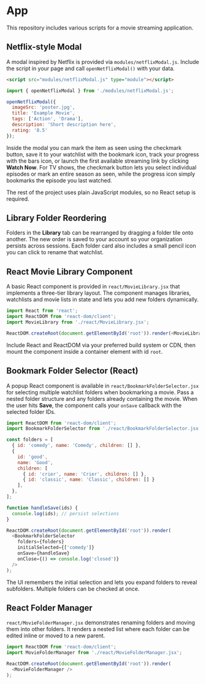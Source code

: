 # App

This repository includes various scripts for a movie streaming application.

## Netflix-style Modal

A modal inspired by Netflix is provided via `modules/netflixModal.js`. Include the script in your page and call `openNetflixModal()` with your data.

```html
<script src="modules/netflixModal.js" type="module"></script>
```

```javascript
import { openNetflixModal } from './modules/netflixModal.js';

openNetflixModal({
  imageSrc: 'poster.jpg',
  title: 'Example Movie',
  tags: ['Action', 'Drama'],
  description: 'Short description here',
  rating: '8.5'
});
```

Inside the modal you can mark the item as seen using the checkmark button, save
it to your watchlist with the bookmark icon, track your progress with the bars
icon, or launch the first available streaming link by clicking **Watch Now**.
For TV shows, the checkmark button lets you select individual episodes or mark
an entire season as seen, while the progress icon simply bookmarks the episode
you last watched.

The rest of the project uses plain JavaScript modules, so no React setup is required.

## Library Folder Reordering

Folders in the **Library** tab can be rearranged by dragging a folder tile onto another.
The new order is saved to your account so your organization persists across sessions.
Each folder card also includes a small pencil icon you can click to rename that watchlist.

## React Movie Library Component

A basic React component is provided in `react/MovieLibrary.jsx` that implements a three-tier library layout. The component manages libraries, watchlists and movie lists in state and lets you add new folders dynamically.

```javascript
import React from 'react';
import ReactDOM from 'react-dom/client';
import MovieLibrary from './react/MovieLibrary.jsx';

ReactDOM.createRoot(document.getElementById('root')).render(<MovieLibrary />);
```

Include React and ReactDOM via your preferred build system or CDN, then mount the component inside a container element with id `root`.

## Bookmark Folder Selector (React)

A popup React component is available in `react/BookmarkFolderSelector.jsx` for selecting multiple watchlist folders when bookmarking a movie. Pass a nested folder structure and any folders already containing the movie. When the user hits **Save**, the component calls your `onSave` callback with the selected folder IDs.

```javascript
import ReactDOM from 'react-dom/client';
import BookmarkFolderSelector from './react/BookmarkFolderSelector.jsx';

const folders = [
  { id: 'comedy', name: 'Comedy', children: [] },
  {
    id: 'good',
    name: 'Good',
    children: [
      { id: 'crier', name: 'Crier', children: [] },
      { id: 'classic', name: 'Classic', children: [] }
    ],
  },
];

function handleSave(ids) {
  console.log(ids); // persist selections
}

ReactDOM.createRoot(document.getElementById('root')).render(
  <BookmarkFolderSelector
    folders={folders}
    initialSelected={['comedy']}
    onSave={handleSave}
    onClose={() => console.log('closed')}
  />
);
```

The UI remembers the initial selection and lets you expand folders to reveal subfolders. Multiple folders can be checked at once.

## React Folder Manager

`react/MovieFolderManager.jsx` demonstrates renaming folders and moving them into other folders.
It renders a nested list where each folder can be edited inline or moved to a new parent.

```javascript
import ReactDOM from 'react-dom/client';
import MovieFolderManager from './react/MovieFolderManager.jsx';

ReactDOM.createRoot(document.getElementById('root')).render(
  <MovieFolderManager />
);
```
